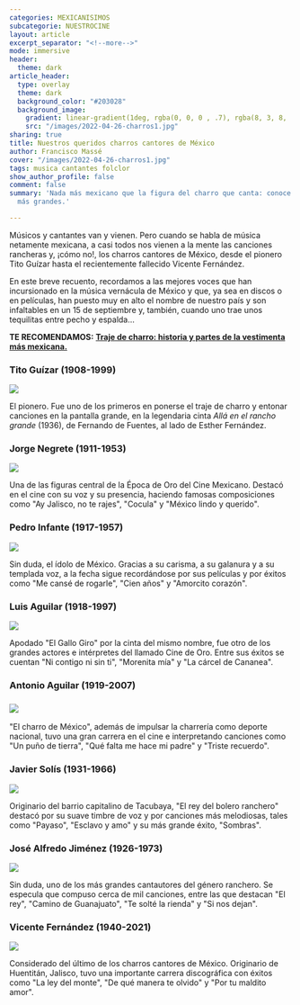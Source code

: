 ```yaml
---
categories: MEXICANISIMOS
subcategorie: NUESTROCINE
layout: article
excerpt_separator: "<!--more-->"
mode: immersive
header:
  theme: dark
article_header:
  type: overlay
  theme: dark
  background_color: "#203028"
  background_image:
    gradient: linear-gradient(1deg, rgba(0, 0, 0 , .7), rgba(8, 3, 8, .9))
    src: "/images/2022-04-26-charros1.jpg"
sharing: true
title: Nuestros queridos charros cantores de México
author: Francisco Massé
cover: "/images/2022-04-26-charros1.jpg"
tags: musica cantantes folclor
show_author_profile: false
comment: false
summary: 'Nada más mexicano que la figura del charro que canta: conoce aquí a los
  más grandes.'

---
```

Músicos y cantantes van y vienen. Pero cuando se habla de música netamente mexicana, a casi todos nos vienen a la mente las canciones rancheras y, ¡cómo no!, los charros cantores de México, desde el pionero Tito Guízar hasta el recientemente fallecido Vicente Fernández.

En este breve recuento, recordamos a las mejores voces que han incursionado en la música vernácula de México y que, ya sea en discos o en películas, han puesto muy en alto el nombre de nuestro país y son infaltables en un 15 de septiembre y, también, cuando uno trae unos tequilitas entre pecho y espalda…

**TE RECOMENDAMOS:** [**Traje de charro: historia y partes de la vestimenta más mexicana.**](https://blog.tonoysumariachi.com/mexicanisimos/2022/07/06/traje-de-charro-historia-y-partes-de-la-vestimenta-mas-mexicana.html)

### Tito Guízar (1908-1999)

![](https://upload.wikimedia.org/wikipedia/commons/5/5e/Tito_Guizar_1935.JPG)

El pionero. Fue uno de los primeros en ponerse el traje de charro y entonar canciones en la pantalla grande, en la legendaria cinta _Allá en el rancho grande_ (1936), de Fernando de Fuentes, al lado de Esther Fernández.

### Jorge Negrete (1911-1953)

![](https://upload.wikimedia.org/wikipedia/commons/d/de/Jorge_Negrete_publicity_photo%2C_c.1940s_%28cropped%29.jpg)

Una de las figuras central de la Época de Oro del Cine Mexicano. Destacó en el cine con su voz y su presencia, haciendo famosas composiciones como "Ay Jalisco, no te rajes", "Cocula" y "México lindo y querido".

### Pedro Infante (1917-1957)

![](https://upload.wikimedia.org/wikipedia/commons/6/64/Pedro_Infante_in_Habana%2C_Cuba%2C_c.1950s.jpg)

Sin duda, el ídolo de México. Gracias a su carisma, a su galanura y a su templada voz, a la fecha sigue recordándose por sus películas y por éxitos como "Me cansé de rogarle", "Cien años" y "Amorcito corazón".

### Luis Aguilar (1918-1997)

![](https://upload.wikimedia.org/wikipedia/commons/e/e6/Luis_Aguilar_publicity_postcard_photo_from_the_caribean%2C_1954_%28cropped%29.jpg)

Apodado "El Gallo Giro" por la cinta del mismo nombre, fue otro de los grandes actores e intérpretes del llamado Cine de Oro. Entre sus éxitos se cuentan "Ni contigo ni sin ti", "Morenita mía" y "La cárcel de Cananea".

### Antonio Aguilar (1919-2007)

### ![](https://upload.wikimedia.org/wikipedia/commons/thumb/9/96/Antonio_Aguilar%2C_c._1960s.jpg/770px-Antonio_Aguilar%2C_c._1960s.jpg)

"El charro de México", además de impulsar la charrería como deporte nacional, tuvo una gran carrera en el cine e interpretando canciones como "Un puño de tierra", "Qué falta me hace mi padre" y "Triste recuerdo".

### Javier Solís (1931-1966)

![](https://upload.wikimedia.org/wikipedia/commons/4/4d/Javier_Sol%C3%ADs_in_1966_%28cropped%29.jpg)

Originario del barrio capitalino de Tacubaya, "El rey del bolero ranchero" destacó por su suave timbre de voz y por canciones más melodiosas, tales como "Payaso", "Esclavo y amo" y su más grande éxito, "Sombras".

### José Alfredo Jiménez (1926-1973)

![](https://upload.wikimedia.org/wikipedia/commons/thumb/3/37/Jos%C3%A9_Alfredo_Jim%C3%A9nez_en_1957.jpg/356px-Jos%C3%A9_Alfredo_Jim%C3%A9nez_en_1957.jpg)

Sin duda, uno de los más grandes cantautores del género ranchero. Se especula que compuso cerca de mil canciones, entre las que destacan "El rey", "Camino de Guanajuato", "Te solté la rienda" y "Si nos dejan".

### Vicente Fernández (1940-2021)

![](https://upload.wikimedia.org/wikipedia/commons/2/27/Fernandez-3-24-13_03.JPG)

Considerado del último de los charros cantores de México. Originario de Huentitán, Jalisco, tuvo una importante carrera discográfica con éxitos como "La ley del monte", "De qué manera te olvido" y "Por tu maldito amor".